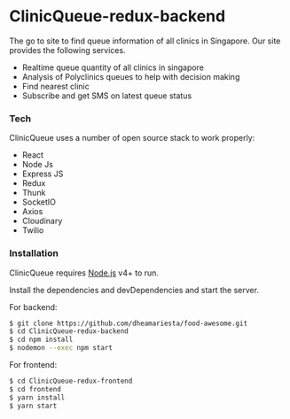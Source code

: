 # ClinicQueue-redux-backend

The go to site to find queue information of all clinics in Singapore. Our site provides the following services.

  - Realtime queue quantity of all clinics in singapore
  - Analysis of Polyclinics queues to help with decision making
  - Find nearest clinic
  - Subscribe and get SMS on latest queue status


### Tech

ClinicQueue uses a number of open source stack to work properly:

* React
* Node Js
* Express JS
* Redux
* Thunk
* SocketIO
* Axios
* Cloudinary
* Twilio

### Installation

ClinicQueue requires [Node.js](https://nodejs.org/) v4+ to run.

Install the dependencies and devDependencies and start the server.

For backend: 
```sh
$ git clone https://github.com/dheamariesta/food-awesome.git
$ cd ClinicQueue-redux-backend
$ cd npm install
$ nodemon --exec npm start
```

For frontend:

```sh
$ cd ClinicQueue-redux-frontend
$ cd frontend
$ yarn install
$ yarn start
```
